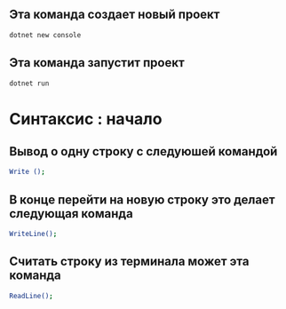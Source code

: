 ## Эта команда создает новый проект
```sh
dotnet new console
```

## Эта команда запустит проект
```sh
dotnet run 
```
# Синтаксис : начало
## Вывод о одну строку с следуюшей командой
```sh
Write ();
```
## В конце перейти на новую строку это делает следующая команда
```sh
WriteLine();
```
## Считать строку из терминала может эта команда
```sh
ReadLine();
```



